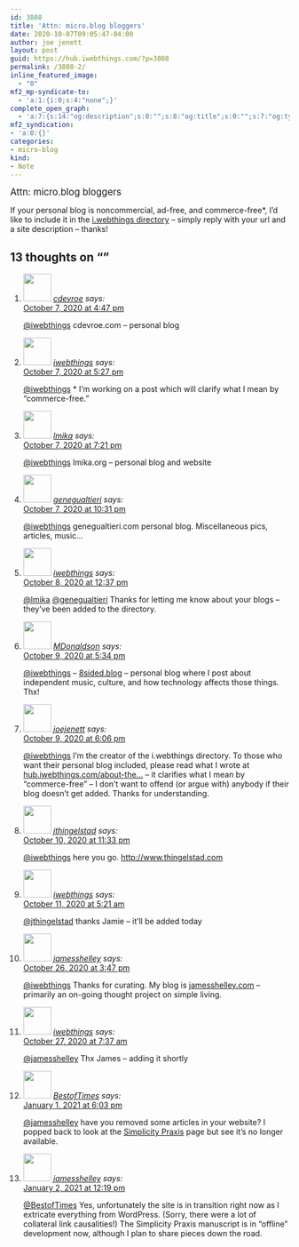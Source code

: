 ```yaml
---
id: 3808
title: 'Attn: micro.blog bloggers'
date: 2020-10-07T09:05:47-04:00
author: joe jenett
layout: post
guid: https://hub.iwebthings.com/?p=3808
permalink: /3808-2/
inline_featured_image:
  - "0"
mf2_mp-syndicate-to:
  - 'a:1:{i:0;s:4:"none";}'
complete_open_graph:
  - 'a:7:{s:14:"og:description";s:0:"";s:8:"og:title";s:0:"";s:7:"og:type";s:0:"";s:12:"twitter:card";s:7:"summary";s:15:"twitter:creator";s:0:"";s:19:"twitter:description";s:0:"";s:8:"og:image";s:0:"";}'
mf2_syndication:
- 'a:0:{}'
categories:
- micro-blog
kind:
- Note
---
```

<big>Attn: micro.blog bloggers</big>

If your personal blog is noncommercial, ad-free, and commerce-free*, I&#8217;d like to include it in the [i.webthings directory](https://directory.iwebthings.com/ "") &#8211; simply reply with your url and a site description &#8211; thanks!

<h2 id="comments-title">13 thoughts on “<span></span>”		</h2>


<ol class="commentlist">
<li class="comment even thread-even depth-1 u-comment h-cite h-entry p-comment" id="li-comment-548">
<article id="comment-548" class="comment " itemprop="comment" itemscope="" itemtype="http://schema.org/Comment">
<footer>
<address class="comment-author p-author author vcard hcard h-card" itemprop="creator" itemscope="" itemtype="http://schema.org/Person">
<img alt="" src="https://micro.blog/cdevroe/avatar.jpg" srcset="https://micro.blog/cdevroe/avatar.jpg 2x" class="avatar avatar-50 photo avatar-default local-avatar u-photo" itemprop="image" loading="lazy" width="50" height="50">				<cite class="fn p-name" itemprop="name"><a href="https://micro.blog/cdevroe" rel="external nofollow ugc" class="u-url url">cdevroe</a></cite> <span class="says">says:</span>					</address>
<!-- .comment-author .vcard -->

<div class="comment-meta commentmetadata">
<a href="https://micro.blog/cdevroe/10376724"><time class="updated published dt-updated dt-published" datetime="2020-10-07T16:47:58-04:00" itemprop="datePublished dateModified dateCreated">
October 7, 2020 at 4:47 pm						</time></a>
			</div>
<!-- .comment-meta .commentmetadata -->
</footer>

<div class="comment-content e-content p-summary p-name" itemprop="text name description">
<p><a href="https://micro.blog/iwebthings" rel="nofollow ugc">@iwebthings</a> cdevroe.com – personal blog</p>
</div>

<div class="reply">
	</div>
<!-- .reply -->
</article><!-- #comment-## -->
</li>
<!-- #comment-## -->
<li class="comment odd alt thread-odd thread-alt depth-1 u-comment h-cite h-entry p-comment" id="li-comment-549">
<article id="comment-549" class="comment " itemprop="comment" itemscope="" itemtype="http://schema.org/Comment">
<footer>
<address class="comment-author p-author author vcard hcard h-card" itemprop="creator" itemscope="" itemtype="http://schema.org/Person">
<img alt="" src="https://secure.gravatar.com/avatar/0bf0445b4e4b39f830b186b7e23195a1?s=50&amp;d=identicon&amp;r=pg" class="avatar avatar-50 photo avatar-default local-avatar u-photo" itemprop="image" loading="lazy" width="50" height="50">				<cite class="fn p-name" itemprop="name"><a href="https://micro.blog/iwebthings" rel="external nofollow ugc" class="u-url url">iwebthings</a></cite> <span class="says">says:</span>					</address>
<!-- .comment-author .vcard -->

<div class="comment-meta commentmetadata">
<a href="https://micro.blog/iwebthings/10376824"><time class="updated published dt-updated dt-published" datetime="2020-10-07T17:27:32-04:00" itemprop="datePublished dateModified dateCreated">
October 7, 2020 at 5:27 pm						</time></a>
			</div>
<!-- .comment-meta .commentmetadata -->
</footer>

<div class="comment-content e-content p-summary p-name" itemprop="text name description">
<p><a href="https://micro.blog/iwebthings" rel="nofollow ugc">@iwebthings</a> * I’m working on a post which will clarify what I mean by “commerce-free.”</p>
</div>

<div class="reply">
	</div>
<!-- .reply -->
</article><!-- #comment-## -->
</li>
<!-- #comment-## -->
<li class="comment even thread-even depth-1 u-comment h-cite h-entry p-comment" id="li-comment-550">
<article id="comment-550" class="comment " itemprop="comment" itemscope="" itemtype="http://schema.org/Comment">
<footer>
<address class="comment-author p-author author vcard hcard h-card" itemprop="creator" itemscope="" itemtype="http://schema.org/Person">
<img alt="" src="https://micro.blog/lmika/avatar.jpg" srcset="https://micro.blog/lmika/avatar.jpg 2x" class="avatar avatar-50 photo avatar-default local-avatar u-photo" itemprop="image" loading="lazy" width="50" height="50">				<cite class="fn p-name" itemprop="name"><a href="https://micro.blog/lmika" rel="external nofollow ugc" class="u-url url">lmika</a></cite> <span class="says">says:</span>					</address>
<!-- .comment-author .vcard -->

<div class="comment-meta commentmetadata">
<a href="https://micro.blog/lmika/10377118"><time class="updated published dt-updated dt-published" datetime="2020-10-07T19:21:14-04:00" itemprop="datePublished dateModified dateCreated">
October 7, 2020 at 7:21 pm						</time></a>
			</div>
<!-- .comment-meta .commentmetadata -->
</footer>

<div class="comment-content e-content p-summary p-name" itemprop="text name description">
<p><a href="https://micro.blog/iwebthings" rel="nofollow ugc">@iwebthings</a> lmika.org – personal blog and website</p>
</div>

<div class="reply">
	</div>
<!-- .reply -->
</article><!-- #comment-## -->
</li>
<!-- #comment-## -->
<li class="comment odd alt thread-odd thread-alt depth-1 u-comment h-cite h-entry p-comment" id="li-comment-552">
<article id="comment-552" class="comment " itemprop="comment" itemscope="" itemtype="http://schema.org/Comment">
<footer>
<address class="comment-author p-author author vcard hcard h-card" itemprop="creator" itemscope="" itemtype="http://schema.org/Person">
<img alt="" src="https://www.gravatar.com/avatar/b8239ea5bc7b33b679e24f97f21ee4f0?s=96&amp;d=https%3A%2F%2Fmicro.blog%2Fimages%2Fblank_avatar.png" srcset="https://www.gravatar.com/avatar/b8239ea5bc7b33b679e24f97f21ee4f0?s=96&amp;d=https%3A%2F%2Fmicro.blog%2Fimages%2Fblank_avatar.png 2x" class="avatar avatar-50 photo avatar-default local-avatar u-photo" itemprop="image" loading="lazy" width="50" height="50">				<cite class="fn p-name" itemprop="name"><a href="https://micro.blog/genegualtieri" rel="external nofollow ugc" class="u-url url">genegualtieri</a></cite> <span class="says">says:</span>					</address>
<!-- .comment-author .vcard -->

<div class="comment-meta commentmetadata">
<a href="https://micro.blog/genegualtieri/10378046"><time class="updated published dt-updated dt-published" datetime="2020-10-07T22:31:57-04:00" itemprop="datePublished dateModified dateCreated">
October 7, 2020 at 10:31 pm						</time></a>
			</div>
<!-- .comment-meta .commentmetadata -->
</footer>

<div class="comment-content e-content p-summary p-name" itemprop="text name description">
<p><a href="https://micro.blog/iwebthings" rel="nofollow ugc">@iwebthings</a> genegualtieri.com personal blog. Miscellaneous pics, articles, music…</p>
</div>

<div class="reply">
	</div>
<!-- .reply -->
</article><!-- #comment-## -->
</li>
<!-- #comment-## -->
<li class="comment even thread-even depth-1 u-comment h-cite h-entry p-comment" id="li-comment-555">
<article id="comment-555" class="comment " itemprop="comment" itemscope="" itemtype="http://schema.org/Comment">
<footer>
<address class="comment-author p-author author vcard hcard h-card" itemprop="creator" itemscope="" itemtype="http://schema.org/Person">
<img alt="" src="https://secure.gravatar.com/avatar/0bf0445b4e4b39f830b186b7e23195a1?s=50&amp;d=identicon&amp;r=pg" class="avatar avatar-50 photo avatar-default local-avatar u-photo" itemprop="image" loading="lazy" width="50" height="50">				<cite class="fn p-name" itemprop="name"><a href="https://micro.blog/iwebthings" rel="external nofollow ugc" class="u-url url">iwebthings</a></cite> <span class="says">says:</span>					</address>
<!-- .comment-author .vcard -->

<div class="comment-meta commentmetadata">
<a href="https://micro.blog/iwebthings/10381468"><time class="updated published dt-updated dt-published" datetime="2020-10-08T12:37:26-04:00" itemprop="datePublished dateModified dateCreated">
October 8, 2020 at 12:37 pm						</time></a>
			</div>
<!-- .comment-meta .commentmetadata -->
</footer>

<div class="comment-content e-content p-summary p-name" itemprop="text name description">
<p><a href="https://micro.blog/lmika" rel="nofollow ugc">@lmika</a> <a href="https://micro.blog/genegualtieri" rel="nofollow ugc">@genegualtieri</a> Thanks for letting me know about your blogs – they’ve been added to the directory.</p>
</div>

<div class="reply">
	</div>
<!-- .reply -->
</article><!-- #comment-## -->
</li>
<!-- #comment-## -->
<li class="comment odd alt thread-odd thread-alt depth-1 u-comment h-cite h-entry p-comment" id="li-comment-560">
<article id="comment-560" class="comment " itemprop="comment" itemscope="" itemtype="http://schema.org/Comment">
<footer>
<address class="comment-author p-author author vcard hcard h-card" itemprop="creator" itemscope="" itemtype="http://schema.org/Person">
<img alt="" src="https://micro.blog/MDonaldson/avatar.jpg" srcset="https://micro.blog/MDonaldson/avatar.jpg 2x" class="avatar avatar-50 photo avatar-default local-avatar u-photo" itemprop="image" loading="lazy" width="50" height="50">				<cite class="fn p-name" itemprop="name"><a href="https://micro.blog/MDonaldson" rel="external nofollow ugc" class="u-url url">MDonaldson</a></cite> <span class="says">says:</span>					</address>
<!-- .comment-author .vcard -->

<div class="comment-meta commentmetadata">
<a href="https://micro.blog/MDonaldson/10387752"><time class="updated published dt-updated dt-published" datetime="2020-10-09T17:34:35-04:00" itemprop="datePublished dateModified dateCreated">
October 9, 2020 at 5:34 pm						</time></a>
			</div>
<!-- .comment-meta .commentmetadata -->
</footer>

<div class="comment-content e-content p-summary p-name" itemprop="text name description">
<p><a href="https://micro.blog/iwebthings" rel="nofollow ugc">@iwebthings</a> – <a href="https://8sided.blog/" rel="nofollow ugc">8sided.blog</a> – personal blog where I post about independent music, culture, and how technology affects those things. Thx!</p>
</div>

<div class="reply">
	</div>
<!-- .reply -->
</article><!-- #comment-## -->
</li>
<!-- #comment-## -->
<li class="comment even thread-even depth-1 u-comment h-cite h-entry p-comment" id="li-comment-562">
<article id="comment-562" class="comment " itemprop="comment" itemscope="" itemtype="http://schema.org/Comment">
<footer>
<address class="comment-author p-author author vcard hcard h-card" itemprop="creator" itemscope="" itemtype="http://schema.org/Person">
<img alt="" src="https://micro.blog/joejenett/avatar.jpg" srcset="https://micro.blog/joejenett/avatar.jpg 2x" class="avatar avatar-50 photo avatar-default local-avatar u-photo" itemprop="image" loading="lazy" width="50" height="50">				<cite class="fn p-name" itemprop="name"><a href="https://micro.blog/joejenett" rel="external nofollow ugc" class="u-url url">joejenett</a></cite> <span class="says">says:</span>					</address>
<!-- .comment-author .vcard -->

<div class="comment-meta commentmetadata">
<a href="https://micro.blog/joejenett/10387834"><time class="updated published dt-updated dt-published" datetime="2020-10-09T18:06:33-04:00" itemprop="datePublished dateModified dateCreated">
October 9, 2020 at 6:06 pm						</time></a>
			</div>
<!-- .comment-meta .commentmetadata -->
</footer>

<div class="comment-content e-content p-summary p-name" itemprop="text name description">
<p><a href="https://micro.blog/iwebthings" rel="nofollow ugc">@iwebthings</a> I’m the creator of the i.webthings directory. To those who want their personal blog included, please read what I wrote at <a href="/about-the-iwebthings-directory/">hub.iwebthings.com/about-the…</a> – it clarifies what I mean by “commerce-free” – I don’t want to offend (or argue with) anybody if their blog doesn’t get added. Thanks for understanding.</p>
</div>

<div class="reply">
	</div>
<!-- .reply -->
</article><!-- #comment-## -->
</li>
<!-- #comment-## -->
<li class="comment odd alt thread-odd thread-alt depth-1 u-comment h-cite h-entry p-comment" id="li-comment-564">
<article id="comment-564" class="comment " itemprop="comment" itemscope="" itemtype="http://schema.org/Comment">
<footer>
<address class="comment-author p-author author vcard hcard h-card" itemprop="creator" itemscope="" itemtype="http://schema.org/Person">
<img alt="" src="https://micro.blog/jthingelstad/avatar.jpg" srcset="https://micro.blog/jthingelstad/avatar.jpg 2x" class="avatar avatar-50 photo avatar-default local-avatar u-photo" itemprop="image" loading="lazy" width="50" height="50">				<cite class="fn p-name" itemprop="name"><a href="https://micro.blog/jthingelstad" rel="external nofollow ugc" class="u-url url">jthingelstad</a></cite> <span class="says">says:</span>					</address>
<!-- .comment-author .vcard -->

<div class="comment-meta commentmetadata">
<a href="https://micro.blog/jthingelstad/10393890"><time class="updated published dt-updated dt-published" datetime="2020-10-10T23:33:26-04:00" itemprop="datePublished dateModified dateCreated">
October 10, 2020 at 11:33 pm						</time></a>
			</div>
<!-- .comment-meta .commentmetadata -->
</footer>

<div class="comment-content e-content p-summary p-name" itemprop="text name description">
<p><a href="https://micro.blog/iwebthings" rel="nofollow ugc">@iwebthings</a> here you go. <a href="https://www.thingelstad.com/" rel="nofollow ugc">http://www.thingelstad.com</a></p>
</div>

<div class="reply">
	</div>
<!-- .reply -->
</article><!-- #comment-## -->
</li>
<!-- #comment-## -->
<li class="comment even thread-even depth-1 u-comment h-cite h-entry p-comment" id="li-comment-565">
<article id="comment-565" class="comment " itemprop="comment" itemscope="" itemtype="http://schema.org/Comment">
<footer>
<address class="comment-author p-author author vcard hcard h-card" itemprop="creator" itemscope="" itemtype="http://schema.org/Person">
<img alt="" src="https://secure.gravatar.com/avatar/0bf0445b4e4b39f830b186b7e23195a1?s=50&amp;d=identicon&amp;r=pg" class="avatar avatar-50 photo avatar-default local-avatar u-photo" itemprop="image" loading="lazy" width="50" height="50">				<cite class="fn p-name" itemprop="name"><a href="https://micro.blog/iwebthings" rel="external nofollow ugc" class="u-url url">iwebthings</a></cite> <span class="says">says:</span>					</address>
<!-- .comment-author .vcard -->

<div class="comment-meta commentmetadata">
<a href="https://micro.blog/iwebthings/10394794"><time class="updated published dt-updated dt-published" datetime="2020-10-11T05:21:42-04:00" itemprop="datePublished dateModified dateCreated">
October 11, 2020 at 5:21 am						</time></a>
			</div>
<!-- .comment-meta .commentmetadata -->
</footer>

<div class="comment-content e-content p-summary p-name" itemprop="text name description">
<p><a href="https://micro.blog/jthingelstad" rel="nofollow ugc">@jthingelstad</a> thanks Jamie – it’ll be added today</p>
</div>

<div class="reply">
	</div>
<!-- .reply -->
</article><!-- #comment-## -->
</li>
<!-- #comment-## -->
<li class="comment odd alt thread-odd thread-alt depth-1 u-comment h-cite h-entry p-comment" id="li-comment-578">
<article id="comment-578" class="comment " itemprop="comment" itemscope="" itemtype="http://schema.org/Comment">
<footer>
<address class="comment-author p-author author vcard hcard h-card" itemprop="creator" itemscope="" itemtype="http://schema.org/Person">
<img alt="" src="https://www.gravatar.com/avatar/1819e59f9961a8c00b20fa9443a44b7e?s=96&amp;d=https%3A%2F%2Fmicro.blog%2Fimages%2Fblank_avatar.png" srcset="https://www.gravatar.com/avatar/1819e59f9961a8c00b20fa9443a44b7e?s=96&amp;d=https%3A%2F%2Fmicro.blog%2Fimages%2Fblank_avatar.png 2x" class="avatar avatar-50 photo avatar-default local-avatar u-photo" itemprop="image" loading="lazy" width="50" height="50">				<cite class="fn p-name" itemprop="name"><a href="https://micro.blog/jamesshelley" rel="external nofollow ugc" class="u-url url">jamesshelley</a></cite> <span class="says">says:</span>					</address>
<!-- .comment-author .vcard -->

<div class="comment-meta commentmetadata">
<a href="https://micro.blog/jamesshelley/10473877"><time class="updated published dt-updated dt-published" datetime="2020-10-26T15:47:40-04:00" itemprop="datePublished dateModified dateCreated">
October 26, 2020 at 3:47 pm						</time></a>
			</div>
<!-- .comment-meta .commentmetadata -->
</footer>

<div class="comment-content e-content p-summary p-name" itemprop="text name description">
<p><a href="https://micro.blog/iwebthings" rel="nofollow ugc">@iwebthings</a> Thanks for curating. My blog is <a href="https://jamesshelley.com/" rel="nofollow ugc">jamesshelley.com</a> – primarily an on-going thought project on simple living.</p>
</div>

<div class="reply">
	</div>
<!-- .reply -->
</article><!-- #comment-## -->
</li>
<!-- #comment-## -->
<li class="comment even thread-even depth-1 u-comment h-cite h-entry p-comment" id="li-comment-579">
<article id="comment-579" class="comment " itemprop="comment" itemscope="" itemtype="http://schema.org/Comment">
<footer>
<address class="comment-author p-author author vcard hcard h-card" itemprop="creator" itemscope="" itemtype="http://schema.org/Person">
<img alt="" src="https://secure.gravatar.com/avatar/0bf0445b4e4b39f830b186b7e23195a1?s=50&amp;d=identicon&amp;r=pg" class="avatar avatar-50 photo avatar-default local-avatar u-photo" itemprop="image" loading="lazy" width="50" height="50">				<cite class="fn p-name" itemprop="name"><a href="https://micro.blog/iwebthings" rel="external nofollow ugc" class="u-url url">iwebthings</a></cite> <span class="says">says:</span>					</address>
<!-- .comment-author .vcard -->

<div class="comment-meta commentmetadata">
<a href="https://micro.blog/iwebthings/10477622"><time class="updated published dt-updated dt-published" datetime="2020-10-27T07:37:00-04:00" itemprop="datePublished dateModified dateCreated">
October 27, 2020 at 7:37 am						</time></a>
			</div>
<!-- .comment-meta .commentmetadata -->
</footer>

<div class="comment-content e-content p-summary p-name" itemprop="text name description">
<p><a href="https://micro.blog/jamesshelley" rel="nofollow ugc">@jamesshelley</a> Thx James – adding it shortly</p>
</div>

<div class="reply">
	</div>
<!-- .reply -->
</article><!-- #comment-## -->
</li>
<!-- #comment-## -->
<li class="comment odd alt thread-odd thread-alt depth-1 u-comment h-cite h-entry p-comment" id="li-comment-2629">
<article id="comment-2629" class="comment " itemprop="comment" itemscope="" itemtype="http://schema.org/Comment">
<footer>
<address class="comment-author p-author author vcard hcard h-card" itemprop="creator" itemscope="" itemtype="http://schema.org/Person">
<img alt="" src="https://www.gravatar.com/avatar/f976ec4895cce784b2c939f7f39f599a?s=96&amp;d=https%3A%2F%2Fmicro.blog%2Fimages%2Fblank_avatar.png" srcset="https://www.gravatar.com/avatar/f976ec4895cce784b2c939f7f39f599a?s=96&amp;d=https%3A%2F%2Fmicro.blog%2Fimages%2Fblank_avatar.png 2x" class="avatar avatar-50 photo avatar-default local-avatar u-photo" itemprop="image" loading="lazy" width="50" height="50">				<cite class="fn p-name" itemprop="name"><a href="https://micro.blog/BestofTimes" rel="external nofollow ugc" class="u-url url">BestofTimes</a></cite> <span class="says">says:</span>					</address>
<!-- .comment-author .vcard -->

<div class="comment-meta commentmetadata">
<a href="https://micro.blog/BestofTimes/10799600"><time class="updated published dt-updated dt-published" datetime="2021-01-01T18:03:48-05:00" itemprop="datePublished dateModified dateCreated">
January 1, 2021 at 6:03 pm						</time></a>
			</div>
<!-- .comment-meta .commentmetadata -->
</footer>

<div class="comment-content e-content p-summary p-name" itemprop="text name description">
<p><a href="https://micro.blog/jamesshelley" rel="nofollow ugc">@jamesshelley</a> have you removed some articles in your website? I popped back to look at the <a href="https://jamesshelley.com/manuscripts/simplicity/" rel="nofollow ugc">Simplicity Praxis</a> page but see it’s no longer available.</p>
</div>

<div class="reply">
	</div>
<!-- .reply -->
</article><!-- #comment-## -->
</li>
<!-- #comment-## -->
<li class="comment even thread-even depth-1 u-comment h-cite h-entry p-comment" id="li-comment-2630">
<article id="comment-2630" class="comment " itemprop="comment" itemscope="" itemtype="http://schema.org/Comment">
<footer>
<address class="comment-author p-author author vcard hcard h-card" itemprop="creator" itemscope="" itemtype="http://schema.org/Person">
<img alt="" src="https://www.gravatar.com/avatar/1819e59f9961a8c00b20fa9443a44b7e?s=96&amp;d=https%3A%2F%2Fmicro.blog%2Fimages%2Fblank_avatar.png" srcset="https://www.gravatar.com/avatar/1819e59f9961a8c00b20fa9443a44b7e?s=96&amp;d=https%3A%2F%2Fmicro.blog%2Fimages%2Fblank_avatar.png 2x" class="avatar avatar-50 photo avatar-default local-avatar u-photo" itemprop="image" loading="lazy" width="50" height="50">				<cite class="fn p-name" itemprop="name"><a href="https://micro.blog/jamesshelley" rel="external nofollow ugc" class="u-url url">jamesshelley</a></cite> <span class="says">says:</span>					</address>
<!-- .comment-author .vcard -->

<div class="comment-meta commentmetadata">
<a href="https://micro.blog/jamesshelley/10802792"><time class="updated published dt-updated dt-published" datetime="2021-01-02T12:19:53-05:00" itemprop="datePublished dateModified dateCreated">
January 2, 2021 at 12:19 pm						</time></a>
			</div>
<!-- .comment-meta .commentmetadata -->
</footer>

<div class="comment-content e-content p-summary p-name" itemprop="text name description">
<p><a href="https://micro.blog/BestofTimes" rel="nofollow ugc">@BestofTimes</a> Yes, unfortunately the site is in transition right now as I extricate everything from WordPress. (Sorry, there were a lot of collateral link causalities!) The Simplicity Praxis manuscript is in “offline” development now, although I plan to share pieces down the road.</p>
</div>

<div class="reply">
	</div>
<!-- .reply -->
</article><!-- #comment-## -->
</li>
<!-- #comment-## -->
</ol>
